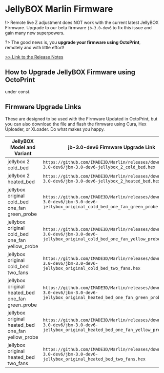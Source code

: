 # JellyBOX Marlin Firmware

!> Remote live Z adjustment does NOT work with the current latest JellyBOX Firmware. Upgrade to our beta firmware `jb-3.0-dev6` to fix this issue and gain many new superpowers. 

?> The good news is, you **upgrade your firmware using OctoPrint**, remotely and with little effort!

[>> Link to the Release Notes](https://github.com/IMADE3D/Marlin/releases/tag/jb-3.0-dev6)

## How to Upgrade JellyBOX Firmware using OctoPrint

under const.

## Firmware Upgrade Links

These are designed to be used with the Firmware Updated in OctoPrint, but you can also download the file and flash the firmware using Cura, Hex Uploader, or XLoader. Do what makes you happy.


| JellyBOX Model and Variant                  | jb-3.0-dev6 Firmware Upgrade Link                                                                                                  |
| ------------------------------------------------- | ---------------------------------------------------------------------------------------------------------------------------------- |
| jellybox 2 cold_bed                               | `https://github.com/IMADE3D/Marlin/releases/download/jb-3.0-dev6/jbm-3.0-dev6-jellybox_2_cold_bed.hex`                               |
| jellybox 2 heated_bed                             | `https://github.com/IMADE3D/Marlin/releases/download/jb-3.0-dev6/jbm-3.0-dev6-jellybox_2_heated_bed.hex`                             |
| jellybox original cold_bed one_fan green_probe    | `https://github.com/IMADE3D/Marlin/releases/download/jb-3.0-dev6/jbm-3.0-dev6-jellybox_original_cold_bed_one_fan_green_probe.hex`    |
| jellybox original cold_bed one_fan yellow_probe   | `https://github.com/IMADE3D/Marlin/releases/download/jb-3.0-dev6/jbm-3.0-dev6-jellybox_original_cold_bed_one_fan_yellow_probe.hex`   |
| jellybox original cold_bed two_fans               | `https://github.com/IMADE3D/Marlin/releases/download/jb-3.0-dev6/jbm-3.0-dev6-jellybox_original_cold_bed_two_fans.hex`               |
| jellybox original heated_bed one_fan green_probe  | `https://github.com/IMADE3D/Marlin/releases/download/jb-3.0-dev6/jbm-3.0-dev6-jellybox_original_heated_bed_one_fan_green_probe.hex`  |
| jellybox original heated_bed one_fan yellow_probe | `https://github.com/IMADE3D/Marlin/releases/download/jb-3.0-dev6/jbm-3.0-dev6-jellybox_original_heated_bed_one_fan_yellow_probe.hex` |
| jellybox original heated_bed two_fans             | `https://github.com/IMADE3D/Marlin/releases/download/jb-3.0-dev6/jbm-3.0-dev6-jellybox_original_heated_bed_two_fans.hex`             |
